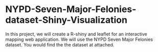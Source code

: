 # NYPD-Seven-Major-Felonies-dataset-Shiny-Visualization
In this project, we will create a R-shiny and leaflet for an interactive mapping web application. 
We will use the NYPD Seven Major Felonies dataset. 
You would find the the dataset at attached.

